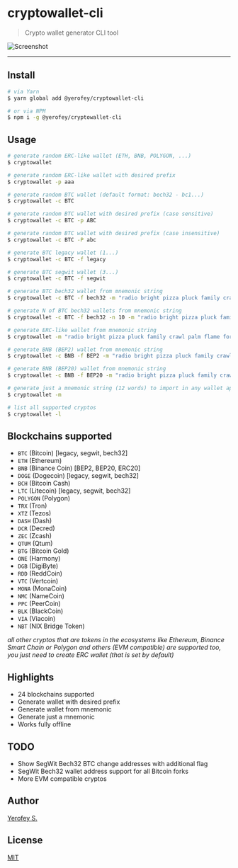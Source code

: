# cryptowallet-cli

> Crypto wallet generator CLI tool

![Screenshot](https://i.imgur.com/jaZ5SVi.png)

---

## Install
```bash
# via Yarn
$ yarn global add @yerofey/cryptowallet-cli

# or via NPM
$ npm i -g @yerofey/cryptowallet-cli
```

## Usage
```bash
# generate random ERC-like wallet (ETH, BNB, POLYGON, ...)
$ cryptowallet

# generate random ERC-like wallet with desired prefix
$ cryptowallet -p aaa

# generate random BTC wallet (default format: bech32 - bc1...)
$ cryptowallet -c BTC

# generate random BTC wallet with desired prefix (case sensitive)
$ cryptowallet -c BTC -p ABC

# generate random BTC wallet with desired prefix (case insensitive)
$ cryptowallet -c BTC -P abc

# generate BTC legacy wallet (1...)
$ cryptowallet -c BTC -f legacy

# generate BTC segwit wallet (3...)
$ cryptowallet -c BTC -f segwit

# generate BTC bech32 wallet from mnemonic string
$ cryptowallet -c BTC -f bech32 -m "radio bright pizza pluck family crawl palm flame forget focus stock stadium"

# generate N of BTC bech32 wallets from mnemonic string
$ cryptowallet -c BTC -f bech32 -n 10 -m "radio bright pizza pluck family crawl palm flame forget focus stock stadium"

# generate ERC-like wallet from mnemonic string
$ cryptowallet -m "radio bright pizza pluck family crawl palm flame forget focus stock stadium"

# generate BNB (BEP2) wallet from mnemonic string
$ cryptowallet -c BNB -f BEP2 -m "radio bright pizza pluck family crawl palm flame forget focus stock stadium"

# generate BNB (BEP20) wallet from mnemonic string
$ cryptowallet -c BNB -f BEP20 -m "radio bright pizza pluck family crawl palm flame forget focus stock stadium"

# generate just a mnemonic string (12 words) to import in any wallet app
$ cryptowallet -m

# list all supported cryptos
$ cryptowallet -l
```

## Blockchains supported
- `BTC` (Bitcoin) [legacy, segwit, bech32]
- `ETH` (Ethereum)
- `BNB` (Binance Coin) [BEP2, BEP20, ERC20]
- `DOGE` (Dogecoin) [legacy, segwit, bech32]
- `BCH` (Bitcoin Cash)
- `LTC` (Litecoin) [legacy, segwit, bech32]
- `POLYGON` (Polygon)
- `TRX` (Tron)
- `XTZ` (Tezos)
- `DASH` (Dash)
- `DCR` (Decred)
- `ZEC` (Zcash)
- `QTUM` (Qtum)
- `BTG` (Bitcoin Gold)
- `ONE` (Harmony)
- `DGB` (DigiByte)
- `RDD` (ReddCoin)
- `VTC` (Vertcoin)
- `MONA` (MonaCoin)
- `NMC` (NameCoin)
- `PPC` (PeerCoin)
- `BLK` (BlackCoin)
- `VIA` (Viacoin)
- `NBT` (NIX Bridge Token)

*all other cryptos that are tokens in the ecosystems like Ethereum, Binance Smart Chain or Polygon and others (EVM compatible) are supported too, you just need to create ERC wallet (that is set by default)*
## Highlights
- 24 blockchains supported
- Generate wallet with desired prefix
- Generate wallet from mnemonic
- Generate just a mnemonic
- Works fully offline

## TODO
- Show SegWit Bech32 BTC change addresses with additional flag
- SegWit Bech32 wallet address support for all Bitcoin forks
- More EVM compatible cryptos

## Author
[Yerofey S.](https://github.com/yerofey)

## License
[MIT](https://github.com/yerofey/cryptowallet-cli/blob/master/LICENSE)
